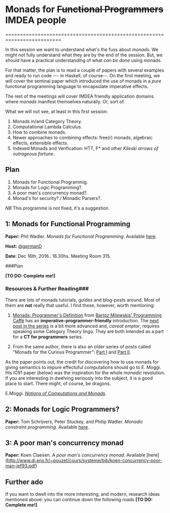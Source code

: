 # Monads for ~~Functional Programmers~~ IMDEA people
=========================================================================

In this session we want to understand what's the fuss about *monads*. We might not fully understand what they are by the end of the session. But, we should have a practical understanding of what *can be done* using monads.

For that matter, the plan is to read a couple of papers with several examples and ready to run code --- in Haskell, of course--. On the first meeting, we will cover the seminal paper which introduced the use of monads in a _pure_ functional programming language to encapsulate imperative effects. 

The rest of the meetings will cover IMDEA friendly application domains where _monads_ manifest themselves naturally. Or, sort of.

What we will not see, at least in this first session:

1. Monads in/and Category Theory.
1. Computational Lambda Calculus.
2. How to combine monads.
3. Newer approaches to combining effects: free(r) monads, algebraic effects, extensible effects.
4. Indexed Monads and Verification: HTT, F* and other _Klieski arrows of outrageous fortune_.

## Plan

1. Monads for Functional Programmig.
2. Monads for Logic Programming?.
3. A poor man's concurrency monad?.
4. Monad's for security? / Monadic Parsers?.

_NB_ This programme is not fixed, it's a suggestion.

## 1: Monads for Functional Programming

**Paper:** Phil Wadler. _Monads for Functional Programming_. Available [here](http://homepages.inf.ed.ac.uk/wadler/papers/marktoberdorf/baastad.pdf).

**Host:** [@germanD](https://github.com/germanD)

**Date**: Dec 16th, 2016.. 16.30hs. Meeting Room 315.

###Plan

**[TO DO: Complete me!]**

### Resources & Further Reading###

There are lots of monads tutorials, guides and blog-posts around. Most of them are **not** really that useful. I find these, however, worth mentioning:

1. [Monads: Programmer's Definition](https://bartoszmilewski.com/2016/11/21/monads-programmers-definition/) from [Bartoz Milewskis' Programming Caffé](https://bartoszmilewski.com/) has an __imperative-programmer-friendly__ introduction. The [next post in the series](https://bartoszmilewski.com/2016/11/30/monads-and-effects/) is a bit more advanced and, _caveat emptor_, requires speaking some Category Theory lingo. They are both intended as a part for a **CT for programmers** series.
 
2. From the same author, there is also an older series of posts called "Monads for the Curious Programmer": [Part I](https://bartoszmilewski.com/2011/01/09/monads-for-the-curious-programmer-part-1/) and [Part II](https://bartoszmilewski.com/2011/01/09/monads-for-the-curious-programmer-part-2/).

As the paper points out, the credit for discovering how to use monads for giving semantics to impure effectuful computations should go to E. Moggi. His IC91 paper (below) was the inspiration for the whole *monadic* revolution. If you are interesting in dwelving seriously into the subject, it is a good place to start. There might, of course, be dragons.

E.Moggi. [_Notions of Computations and Monads_](http://www.disi.unige.it/person/MoggiE/ftp/ic91.pdf).



## 2: Monads for Logic Programmers?

**Paper:** 
Tom Schrijvers, Peter Stuckey, and Philip Wadler. _Monadic constraint programming_. Available [here](http://homepages.inf.ed.ac.uk/wadler/papers/constraints/constraints.pdf).

## 3: A poor man's concurrency monad

**Paper:** Koen Claesen. _A poor man's concurrency monad_. Available [here]
(http://www.di.ens.fr/~pouzet/cours/systeme/bib/koen-concurrency-poor-man-jpf93.pdf)

## Further ado

If you want to dwell into the more interesting, and modern, research ideas mentioned above: you can continue down the following roads **[TO DO: Complete me!]**

